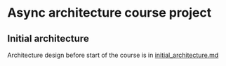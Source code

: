 # Async architecture course project

## Initial architecture

Architecture design before start of the course is in [initial_architecture.md](initial_architecture.md)
